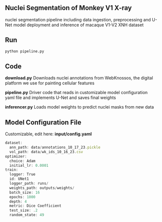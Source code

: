 ## Nuclei Segmentation of Monkey V1 X-ray


nuclei segmentation pipeline including data ingestion, preprocessing and U-Net model deployment and inference of macaque V1-V2 XNH dataset



## Run

```bash
python pipeline.py
```

## Code

**download.py** 
  Downloads nuclei annotations from WebKnossos, the digital platform we use for painting cellular features

**pipeline.py**
  Driver code that reads in customizable model configuration yaml file and implements U-Net and saves final weights

**inferencer.py**
  Loads model weights to predict nuclei masks from new data

## Model Configuration File
  Customizable, edit here: **input/config.yaml**

```jsx
dataset:
  ann_path: data/annotations_10_17_23.pickle
  vol_path: data/wk_ids_10_16_23.csv
optimizer:
  choice: Adam
  initial_lr: 0.0001
train:
  logger: True
  id: UNet1
  logger_path: runs/
  weights_path: outputs/weights/
  batch_size: 16
  epochs: 1000
  depth: 4
  metric: Dice Coefficient
  test_size: .2
  random_state: 49
```
